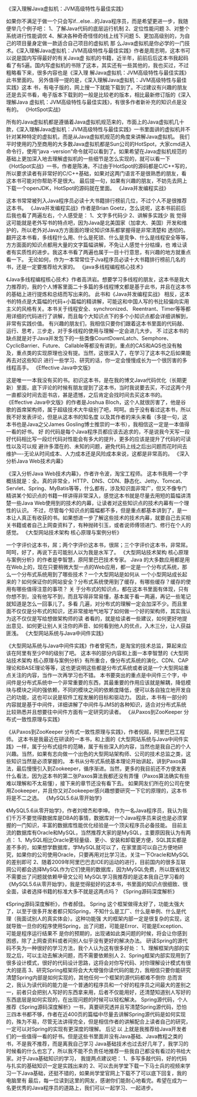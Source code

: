 《深入理解Java虚拟机：JVM高级特性与最佳实践》

如果你不满足于做一个只会写if…else…的Java程序员，而是希望更进一步，我随便举几个例子吧：
1、了解Java代码的底层运行机制
2、定位性能问题
3、对整个系统进行性能调优
4、解决各种奇奇怪怪的线上线下问题
5、更加高级别的，为自己的项目量身定做一款适合自己项目的虚拟机
那 么Java虚拟机是你必学的一门技术。《深入理解Java虚拟机：JVM高级特性与最佳实践》作者是周志明，这本书可以说是国内写得最好的有关Java虚 拟机的书籍，近半年，前前后后这本书我起码看了有5遍。国内写虚拟机的书除了这本，其实还有一些其他的，我也买过，不过粗略看下来，很多内容也是《深入理 解Java虚拟机：JVM高级特性与最佳实践》此书里面的。
另外值得一提的是，《深入理解Java虚拟机：JVM高级特性与最佳实践》这本 书，有电子版的，网上搜一下就能下载到了。不过建议有兴趣的朋友还是去买书看，电子版本下载到的一般是比较老的版本，相比最新修订版的《深入理解Java 虚拟机：JVM高级特性与最佳实践》，有很多作者新补充的知识点是没有的。
《HotSpot实战》

所有的Java虚拟机都是遵循着Java虚拟机规范来的，市面上的Java虚拟机几十款，《深入理解Java虚拟机：JVM高级特性与最佳实践》一书里面讲的虚拟机并不针对某种特定的虚拟机，而是从Java虚拟机规范的角度来讲解Java虚拟机。
我们平时使用的乃至商用的大多数Java虚拟机都是Sun公司的HotSpot，大家cmd进入命令行，使用”java -version”命令就可以看到了。如果希望在Java虚拟机规范的基础上更加深入地去理解虚拟机的一些细节是怎么实现的，就可以看一下《HotSpot实战》一书，作者是陈涛。不过由于HotSpot的源码都是C/C++写的，所以要求读者有非常好的C/C++基础，如果对这两门语言不是很熟悉的朋友，看这本书可能对你帮助不是很大。
最后提一句，如果有兴趣的朋友，不妨先去网上下载一个openJDK，HotSpot的源码就在里面。
《Java并发编程实战》

这本书常常被列入Java程序员必读十大书籍排行榜前几位，不过个人不是很推荐这本书。
《Java并发编程实战》作者是Brian Goetz，怎么说呢，这本书前前后后我也看了两遍左右，个人感受是：
1、文字多代码少
2、讲解多实践少
我 觉得这可能就是老外写书的特点吧，因为Java是北美国家（加拿大、美国）开发和维护的，所以老外对Java方方面面的理论知识体系都掌握得是非常清楚和 透彻的。翻开这本书看，多线程什么用、什么是死锁、什么是竞争、什么是线程安全等等，方方面面的知识点都用大量的文字篇幅讲解，不免让人感觉十分枯燥，也 难让读者有实质性的进步。我这本书看了两遍也属于一目十行意思，有兴趣的地方就重点看一下。
无论如何，作为一本常常位于Jva程序员必读十大书籍排行榜前几名的书，还是一定要推荐给大家的。
《java多线程编程核心技术》

《Java多线程编程核心技术》作者高洪岩。想要学习多线程的朋友，这本书是我大力推荐的，我的个人博客里面二十多篇的多线程博文都是基于此书，并且在这本书的基础上进行提炼和总结而写出来的。
此书和《Java并发编程实战》 相反，这本书的特点是大篇幅的代码+小篇幅的精讲解，可能这和中国人写的书比较偏向实用主义的风格有关。本书关于线程安全、synchronized、 Reentrant、Timer等等都用详细的代码进行了讲解，而且每个大知识点下的多个小知识点都会详细讲解到，非常有实践价值。
有兴趣的朋友们，我相信只要你们跟着这本书里面的代码敲、运行、思考，三步走，对于多线程的使用与理解一定会进几大步。
不 过这本书的缺点就是对于Java并发包下的一些类像CountDownLatch、Semphore、CyclicBarrier、Future、 Callable等都没有讲到，重点的CAS和AQS也没有触及，重点类的实现原理也没有提。当然，这很深入了，在学习了这本书之后如果能再去对这些知识 进行一些学习、研究的话，你一定会慢慢成长为一个很厉害的多线程高手。
《Effective Java中文版》

这是唯一一本我没有买的书。初识这本书，是在我的博文Java代码优化（长期更新）里面，底下评论的时候有朋友提到了这本书，当时我说要去买，不过这两个月一直都没时间去逛书店，甚是遗憾，之后肯定会找时间去买这本书的。
《Effective Java中文版》的作者是Joshua Bloch，这个人就很厉害了，他是谷歌的首席架构师，属于超级技术大牛级别了吧，呵呵。由于没有看过这本书，所以我不好发表评论，但是从这本书的知名度 以及其作者的来头来看（多提一句，这本书也是Java之父James Gosling博士推崇的一本书），我相信这一定是一本值得一看的好书。
好 的代码是每个Java程序员都应该去追求的，不是说我今天写一段好代码相比写一段烂代码对性能会有多大的提升，更多的应该是提升了代码的可读性以及可以规 避许多潜在的、未知的问题，避免代码上线之后出问题而花时间去维护—-无论从时间成本、人力成本还是风险成本来说，这都是非常高的。
《深入分析Java Web技术内幕》

《深入分析Java Web技术内幕》，作者许令波，淘宝工程师。
这本书我用一个字概括就是：全。真的非常全，HTTP、DNS、CDN、静态化、Jetty、Tomcat、Servlet、Spring、MyBatis等等，什么都有，涉及知识面非常广，但又不像专门精讲某个知识点的书籍一样讲得非常深入，感觉这本书就是尽量去用短的篇幅讲清楚一些Java Web使用到的技术的内幕，让读者对这些知识点的技术内幕有一个理性的认识。
不过，尽管每个知识点的篇幅都不多，但是重点都基本讲到了，是一本让人真正有收获的书。如果想进一步了解这些技术的技术内幕，就要自己去买相关书籍或者自己上网查资料了，有种抛砖引玉，或者说师傅领进门、修行在个人的感觉。
《大型网站技术架构 核心原理与案例分析》

一个字评价这本书，屌；两个字评价这本书，很屌；三个字评价这本书，非常屌。呵呵，好了，再说下去可能别人以为我是水军了。
《大型网站技术架构 核心原理与案例分析》的作者是李智慧，原阿里巴巴技术专家。
Java 的大多数应用都是用在Web上的，现在只要稍微大型一点的Web应用，都一定是一个分布式系统，那么一个分布式系统用到了哪些技术？一个大型网站是如何从 一个小型网站成长起来的？如何保证你的网站安全？分布式系统使用到了缓存，有哪些缓存？缓存的使用有哪些值得注意的事项？
关 于分布式的知识点，都在这本书里面有体现，只有你想不到，没有他写不到，而且写得非常易懂，基本属于看一两遍，再记一些笔记就知道是怎么一回事儿了。多看 几遍，对分布式的理解一定会加深不少。而且里面不仅仅是分布式的知识，还非常接地气地写了如何做一个好的架构师，其实我认为这不仅仅是写给想做架构师的读 者看的，就是给读者一些建议，如何更好地提出意见、如何更让别人关注你的声音、如何看到他人的优点，入木三分，让人获益匪浅。
《大型网站系统与Java中间件实践》

《大型网站系统与Java中间件实践》作者曾宪杰，是淘宝的技术总监，算起来应该在阿里有至少P8的级别了吧。
这本书的部分内容和上面一本李智慧的《大型网站技术架构 核心原理与案例分析》有所重合，像分布式系统的演化、CDN、CAP理论和BASE理论等等，这也更说明这些都是分布式系统或者说是一个大型网站重点关注的内容，当作一次再学习也不错。
本书要突出的重点是中间件三个字，中间件是分布式系统中一个非常重要的东西，其最重要的作用应该就是解耦，降低模块与模块之间的强依赖，不同的模块之间的依赖度降低，便可以各自独立地开发自己的功能，这也可以说是软件工程发展的目标和驱动力。
因此，本书有一部分的内容就是基于中间件，详细讲解了中间件与JMS的各种知识，适合对分布式系统比较熟悉并且想要往中间件方面有一定研究的读者。
《从Paxos到ZooKeeper 分布式一致性原理与实践》

《从Paxos到ZooKeeper 分布式一致性原理与实践》，作者倪超，阿里巴巴工程师。
这本书是我最近在研读的一本书，和上面的《大型网站系统与Java中间件实践》一样，属于分布式组件的范畴，属于有些深入的内容，当然也是我自己的个人兴趣。当然，如果有志向做一个出色的大型网站架构师、公司的技术总监之类，这些知识当然是必须掌握的。
本书从分布式系统基本理论开始讲起，讲到Paxos算法，最后慢慢引入到Zookeeper，循序渐进。当然，更多的我目前还不方便发表什么看法，因为这本书的第二张Paxos算法我都还没有弄懂（Paxos算法确实有些难以理解和不太易懂），接下来的章节还没有看下去。
如果网友们所在的公司在使用Zookeeper，并且你又对Zookeeper感兴趣想要研究一下它的原理的，这本书将是不二之选。
《MySQL5.6从零开始学》

《MySQL5.6从零开始学》，作者刘增杰和李坤。
作为一名Java程序员，我认为我们千万不要觉得数据库是DBA的事情，数据库对一个Java程序员来说也是必须掌握的一门知识，丰富的数据库性能优化经验是一个顶尖程序员必备技能。
目前主流的数据库有Oracle和MySQL，当然推荐大家的是MySQL，主要原因我认为有两点：
1、MySQL相比Oracle更轻量级、更小、安装和卸载更方便，SQL其实都是差不多的，如果想学数据库，学MySQL就可以了，在家里面可以自己方便地研究，如果你的公司使用Oracle，只要再用对比学习法，关注一下Oracle和MySQL的差别即可
2、随着2009年阿里巴巴去IOE的运动的进行，目前国内的很多互联网公司都会选择MySQL作为它们使用的数据库，因为MySQL免费，所以既省钱又不需要出了问题就依赖甲骨文公司
MySQL学习我推荐的是这本我自己学习看的《MySQL5.6从零开始学》，我是觉得挺好的这本书，书里面的知识点很细致、很全面，读者选择书籍的标准大多不就是这两点吗？
《Spring源码深度解析》

《Spring源码深度解析》，作者郝佳。
Spring 这个框架做得太好了，功能太强大了，以至于很多开发者都只知Spring，不知什么是工厂、什么是单例、什么是代理（我面试别人的真实体会）。这种功能强 大的框架内部一定是很复杂的实现，这就导致一旦你的程序使用Spring，出了问题，可能是Error、可能是Exception、可能是程序运行结果不 是你的预期的，出现诸如此类问题的时候，将会让你感到困惑，除了上网查资料或者问别人似乎没有更好的解决办法。
研读Spring的源代码不失为一种很好的学习方法，我个人认为这有很多好处：
1、理解框架内部的实现之后，可以主动去解决问题，而不需要依赖别人
2、Spring框架内部实现用到了很多设计模式，很好的代码设计思路，这将会对你写代码、对你理解设计模式有很大的提高
3、研究Spring框架将会大大增强你读代码的能力，我相信只要你能研究清楚Spring内部是如何实现的，其他任何一个框架的源代码都难不倒你
总而言之，我认为读代码的能力是一个普通的程序员和一个好的程序员之间最大的差别之一，前者只会把别人写好的东西拿来用，后者不仅能用好，还清楚知道别人写好的东西底层是如何实现的，在出现问题的时候可以轻松解决。
Spring源代码，个人推荐《Spring源码深度解析》一书，真要研究透并且写清楚Spring源代码，恐怕三四本书都不够，作者在近400页的篇幅中尽量去讲解Spring源代码是如何实现的，殊为不易，尽管无法讲得完全，但是相信作者的讲解配合上读者自己的研究，一定可以对Spring的实现有更深度的理解。
后记
以 上就是我推荐给Java开发者们的一些值得一看的好书。但是这些书里面并没有Java基础、Java教程之类的书，不是我不推荐，而是离我自己学习 Java基础技术也过去好几年了，我学习的时候看的什么也忘了，所以我不能不负责任地推荐一些我自己都没有看过的书给大家。对于Java基础知识的学习， 我提两点建议吧：
1、多写多敲代码，好的代码与扎实的基础知识一定是实践出来的
2、可以去尚学堂下载一下马士兵的视频来学习一下Java基础，还挺不错的，如果尚学堂官网上下载不了可以底下回复，我的电脑里有
最后，每一位读到这里的网友，感谢你们能耐心地看完。希望在成为一名更优秀的Java程序员的道路上，我们可以一起学习、一起进步。
